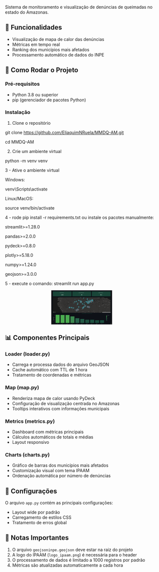 Sistema de monitoramento e visualização de denúncias de queimadas no estado do Amazonas.

## 🌳 Funcionalidades

- Visualização de mapa de calor das denúncias
- Métricas em tempo real
- Ranking dos municípios mais afetados
- Processamento automático de dados do INPE

## 🚀 Como Rodar o Projeto

### Pré-requisitos

- Python 3.8 ou superior
- pip (gerenciador de pacotes Python)

### Instalação

1. Clone o repositório

git clone https://github.com/EliaquimNRuela/MMDQ-AM.git

cd MMDQ-AM

2. Crie um ambiente virtual
   
python -m venv venv

3 - Ative o ambiente virtual

Windows:

venv\Scripts\activate

Linux/MacOS:

source venv/bin/activate

4  - rode pip install -r requirements.txt ou instale os pacotes manualmente:

streamlit>=1.28.0

pandas>=2.0.0

pydeck>=0.8.0

plotly>=5.18.0

numpy>=1.24.0

geojson>=3.0.0

5 - execute o comando:
streamlit run app.py



<div align="center">
  <div style="display: flex; flex-direction: row; gap: 10px; flex-wrap: wrap; justify-content: center;">
    <img src="preview.png" width="200"/>
  </div>
</div>


## 📊 Componentes Principais

### Loader (loader.py)
- Carrega e processa dados do arquivo GeoJSON
- Cache automático com TTL de 1 hora
- Tratamento de coordenadas e métricas

### Map (map.py)
- Renderiza mapa de calor usando PyDeck
- Configuração de visualização centrada no Amazonas
- Tooltips interativos com informações municipais

### Metrics (metrics.py)
- Dashboard com métricas principais
- Cálculos automáticos de totais e médias
- Layout responsivo

### Charts (charts.py)
- Gráfico de barras dos municípios mais afetados
- Customização visual com tema IPAAM
- Ordenação automática por número de denúncias

## 🔧 Configurações

O arquivo `app.py` contém as principais configurações:
- Layout wide por padrão
- Carregamento de estilos CSS
- Tratamento de erros global

## 📝 Notas Importantes

1. O arquivo `geojsoninpe.geojson` deve estar na raiz do projeto
2. A logo do IPAAM (`logo_ipaam.png`) é necessária para o header
3. O processamento de dados é limitado a 1000 registros por padrão
4. Métricas são atualizadas automaticamente a cada hora
